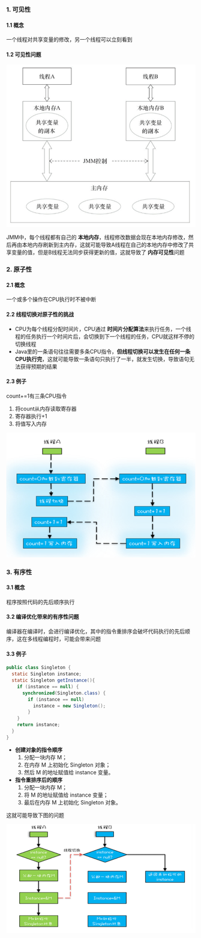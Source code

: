 ### 1. 可见性

#### 1.1 概念

一个线程对共享变量的修改，另一个线程可以立刻看到

#### 1.2 可见性问题

![JMM](../p/JMM.png)

JMM中，每个线程都有自己的 **本地内存**，线程修改数据会现在本地内存修改，然后再由本地内存刷新到主内存，这就可能导致A线程在自己的本地内存中修改了共享变量的值，但是B线程无法同步获得更新的值，这就导致了 **内存可见性**问题

### 2. 原子性

#### 2.1 概念

一个或多个操作在CPU执行时不被中断

#### 2.2 线程切换对原子性的挑战

* CPU为每个线程分配时间片，CPU通过 **时间片分配算法**来执行任务，一个线程的任务执行一个时间片后，会切换到下一个线程的任务，CPU就这样不停的切换线程
* Java里的一条语句往往需要多条CPU指令，**但线程切换可以发生在任何一条CPU执行完**，这就可能导致一条语句只执行了一半，就发生切换，导致语句无法获得预期的结果

#### 2.3 例子

count+=1有三条CPU指令

1. 将count从内存读取寄存器
2. 寄存器执行+1
3. 将值写入内存

![JMM](../p/线程切换.png)

### 3. 有序性

#### 3.1 概念

程序按照代码的先后顺序执行

#### 3.2 编译优化带来的有序性问题

编译器在编译时，会进行编译优化，其中的指令重排序会破坏代码执行的先后顺序，这在多线程编程时，可能会带来问题

#### 3.3 例子

```java
public class Singleton {
  static Singleton instance;
  static Singleton getInstance(){
    if (instance == null) {
      synchronized(Singleton.class) {
        if (instance == null)
          instance = new Singleton();
        }
    }
    return instance;
  }
}
```

* **创建对象的指令顺序**
  1. 分配一块内存 M；
  2. 在内存 M 上初始化 Singleton 对象；
  3. 然后 M 的地址赋值给 instance 变量。
* **指令重排序后的顺序**
  1. 分配一块内存 M；
  2. 将 M 的地址赋值给 instance 变量；
  3. 最后在内存 M 上初始化 Singleton 对象。

这就可能导致下图的问题

![指令重排序破坏有序性](../p/指令重排序破坏有序性.png)

